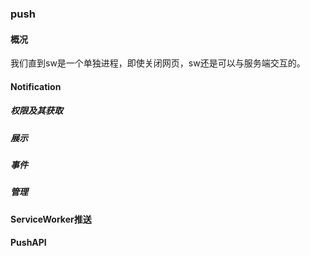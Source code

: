### push

#### 概况
我们直到sw是一个单独进程，即使关闭网页，sw还是可以与服务端交互的。

#### Notification
##### 权限及其获取
##### 展示
##### 事件
##### 管理

#### ServiceWorker推送

#### PushAPI
